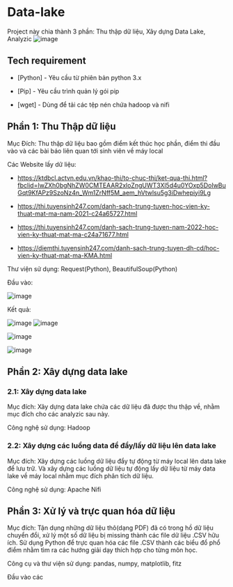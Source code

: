 # Data-lake

Project này chia thành 3 phần: Thu thập dữ liệu, Xây dựng Data Lake, Analyzic
![image](https://github.com/TuanMinh3006/Data-lake/assets/144102358/f2807342-2f6e-470b-9751-c65a21a566cb)


## Tech requirement
- [Python] - Yêu cầu từ phiên bản python 3.x
+ [Pip] - Yêu cầu trình quản lý gói pip
* [wget] - Dùng để tải các tệp nén chứa hadoop và nifi 
  
## Phần 1: Thu Thập dữ liệu

Mục Đích: Thu thập dữ liệu bao gồm điểm kết thúc học phần, điểm thi đầu vào và các bài báo liên quan tới sinh viên về máy local

Các Website lấy dữ liệu:
- https://ktdbcl.actvn.edu.vn/khao-thi/to-chuc-thi/ket-qua-thi.html?fbclid=IwZXh0bgNhZW0CMTEAAR2xloZngUWT3Xl5d4u0YOxp5DoIwBuGqt9KfAPz9SzoNz4n_Wm1ZrNff5M_aem_hVtwlsu5g3iDwhepiyi9Lg
+ https://thi.tuyensinh247.com/danh-sach-trung-tuyen-hoc-vien-ky-thuat-mat-ma-nam-2021-c24a65727.html
- https://thi.tuyensinh247.com/danh-sach-trung-tuyen-nam-2022-hoc-vien-ky-thuat-mat-ma-c24a71677.html
* https://diemthi.tuyensinh247.com/danh-sach-trung-tuyen-dh-cd/hoc-vien-ky-thuat-mat-ma-KMA.html
 
Thư viện sử dụng: Request(Python), BeautifulSoup(Python)

Đầu vào:

![image](https://github.com/user-attachments/assets/57fdc2a7-8592-4e4f-acbc-57506fca6277)

Kết quả:

![image](https://github.com/user-attachments/assets/e756647f-b242-46ea-867d-14a1eb08706f)
![image](https://github.com/user-attachments/assets/0b495acb-17ab-4feb-b410-8ef5b47b3d98)

![image](https://github.com/user-attachments/assets/a1c0874e-da5d-4149-9f51-aaa17b97d2fa)

![image](https://github.com/user-attachments/assets/272eadc3-8bab-4770-8bb9-009ecc6cf598)



 ## Phần 2: Xây dựng data lake
### 2.1: Xây dựng data lake
Mục đích: Xây dựng data lake chứa các dữ liệu đã được thu thập về, nhằm mục đích cho các analyzic sau này.

Công nghệ sử dụng: Hadoop
### 2.2: Xây dựng các luồng data để đẩy/lấy dữ liệu lên data lake
Mục đích: Xây dựng các luồng dữ liệu đẩy tự động từ máy local lên data lake để lưu trữ. Và xây dựng các luồng dữ liệu tự động lấy dữ liệu từ máy data lake về máy local nhằm mục đích phân tích dữ liệu.

Công nghệ sử dụng: Apache Nifi 



  
## Phần 3: Xử lý và trực quan hóa dữ liệu
Mục đích: Tận dụng những dữ liệu thô(dạng PDF) đã có trong hồ dữ liệu chuyển đổi, xử lý một số dữ liệu bị missing thành các file dữ liệu .CSV hữu ích. Sử dụng Python để trực quan hóa các file .CSV thành các biểu đổ phổ điểm nhằm tìm ra các hướng giải dạy thích hợp cho từng môn học.

Công cụ và thư viện sử dụng: pandas, numpy, matplotlib, fitz

Đầu vào các 

